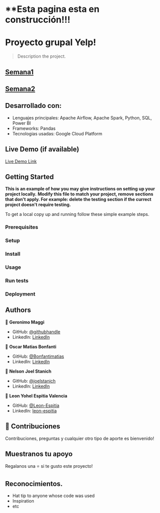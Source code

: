 
# **Esta pagina esta en construcción!!!

# Proyecto grupal Yelp!

> Description the project.
## [Semana1](https://github.com/Leon-Espitia/Yelp_PGrupal_11/tree/before-main/Semana%201)
## [Semana2](https://github.com/Leon-Espitia/Yelp_PGrupal_11/tree/before-main/Semana%202)

## Desarrollado con:

- Lenguajes principales: Apache Airflow, Apache Spark, Python, SQL, Power BI
- Frameworks: Pandas
- Tecnologias usadas: Google Cloud Platform

## Live Demo (if available)

[Live Demo Link](https://livedemo.com)


## Getting Started

**This is an example of how you may give instructions on setting up your project locally.**
**Modify this file to match your project, remove sections that don't apply. For example: delete the testing section if the currect project doesn't require testing.**


To get a local copy up and running follow these simple example steps.

### Prerequisites

### Setup

### Install

### Usage

### Run tests

### Deployment



## Authors

👤 **Geronimo Maggi**

- GitHub: [@githubhandle](https://github.com/githubhandle)
- LinkedIn: [LinkedIn](https://linkedin.com/in/linkedinhandle)

👤 **Oscar Matias Bonfanti**

- GitHub: [@Bonfantimatias](https://github.com/Bonfantimatias)
- LinkedIn: [LinkedIn](https://linkedin.com/in/matiasbonfanti)

👤 **Nelson Joel Stanich**

- GitHub: [@joelstanich](https://github.com/joelstanich)
- LinkedIn: [LinkedIn](https://linkedin.com/in/joelstanich)

👤 **Leon Yohel Espitia Valencia**

- GitHub: [@Leon-Espitia](https://github.com/Leon-Espitia)
- LinkedIn: [leon-espitia](https://www.linkedin.com/in/leon-espitia/)

## 🤝 Contribuciones

Contribuciones, preguntas y cualquier otro tipo de aporte es bienvenido!


## Muestranos tu apoyo

Regalanos una ⭐️ si te gusto este proyecto!

## Reconocimientos.

- Hat tip to anyone whose code was used
- Inspiration
- etc

